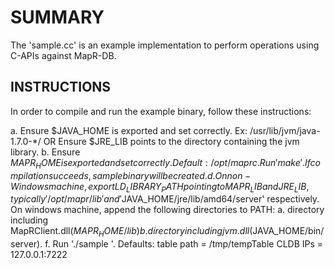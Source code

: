 # SUMMARY
The 'sample.cc' is an example implementation to perform operations using C-APIs against MapR-DB.

## INSTRUCTIONS
In order to compile and run the example binary, follow these instructions:

a. Ensure $JAVA_HOME is exported and set correctly. Ex: /usr/lib/jvm/java-1.7.0-*/ OR
   Ensure $JRE_LIB points to the directory containing the jvm library.
b. Ensure $MAPR_HOME is exported and set correctly. Default: /opt/mapr
c. Run 'make'. If compilation succeeds, sample binary will be created.
d. On non-Windows machine,
      export LD_LIBRARY_PATH pointing to MAPR_LIB and JRE_LIB, typically '/opt/mapr/lib' and '$JAVA_HOME/jre/lib/amd64/server' respectively.
   On windows machine, append the following directories to PATH:
   a. directory including MapRClient.dll($MAPR_HOME/lib)
   b. directory including jvm.dll($JAVA_HOME/bin/server).
f. Run './sample <table path> <CLDB IPs>'.
   Defaults: 
    table path = /tmp/tempTable
    CLDB IPs   = 127.0.0.1:7222
